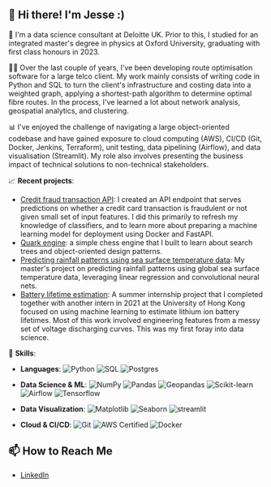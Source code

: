 ## 👋 Hi there! I'm Jesse :)

💼 I'm a data science consultant at Deloitte UK. Prior to this, I studied for an integrated master's degree in physics at Oxford University, graduating with first class honours in 2023.

👨‍💻 Over the last couple of years, I've been developing route optimisation software for a large telco client. My work mainly consists of writing code in Python and SQL to turn the client's infrastructure and costing data into a weighted graph, applying a shortest-path algorithm to determine optimal fibre routes. In the process, I've learned a lot about network analysis, geospatial analytics, and clustering.

📊 I've enjoyed the challenge of navigating a large object-oriented codebase and have gained exposure to cloud computing (AWS), CI/CD (Git, Docker, Jenkins, Terraform), unit testing, data pipelining (Airflow), and data visualisation (Streamlit). My role also involves presenting the business impact of technical solutions to non-technical stakeholders. 

📈 **Recent projects**:

- [Credit fraud transaction API](https://github.com/madtheorist/credit-fraud-api): I created an API endpoint that serves predictions on whether a credit card transaction is fraudulent or not given small set of input features. I did this primarily to refresh my knowledge of classifiers, and to learn more about preparing a machine learning model for deployment using Docker and FastAPI.
- [Quark engine](https://github.com/madtheorist/quark): a simple chess engine that I built to learn about search trees and object-oriented design patterns.
- [Predicting rainfall patterns using sea surface temperature data](https://github.com/madtheorist/mphys): My master's project on predicting rainfall patterns using global sea surface temperature data, leveraging linear regression and convolutional neural nets.
- [Battery lifetime estimation](https://github.com/natskiu/Nasa-Battery): A summer internship project that I completed together with another intern in 2021 at the University of Hong Kong focused on using machine learning to estimate lithium ion battery lifetimes. Most of this work involved engineering features from a messy set of voltage discharging curves.  This was my first foray into data science.

🔧 **Skills**:

- **Languages**: 
  ![Python](https://img.shields.io/badge/Python-3776AB?style=flat&logo=python&logoColor=white) 
  ![SQL](https://img.shields.io/badge/SQL-4479A1?style=flat&logo=sqlite&logoColor=white)
  ![Postgres](https://img.shields.io/badge/postgresql-4169e1?style=flat&logo=postgresql&logoColor=white)

- **Data Science & ML**:
  ![NumPy](https://img.shields.io/badge/NumPy-013243?style=flat&logo=numpy&logoColor=white)
  ![Pandas](https://img.shields.io/badge/Pandas-150458?style=flat&logo=pandas&logoColor=white)
  ![Geopandas](https://img.shields.io/static/v1?style=flat&message=GeoPandas&color=139C5A&logo=GeoPandas&logoColor=FFFFFF&label=)
  ![Scikit-learn](https://img.shields.io/badge/Scikit--learn-F7931E?style=flat&logo=scikit-learn&logoColor=white)
  ![Airflow](https://img.shields.io/badge/Apache%20Airflow-017CEE?style=flat&logo=Apache%20Airflow&logoColor=white)
  ![Tensorflow](https://img.shields.io/badge/TensorFlow-FF3F06?style=flat&logo=tensorflow&logoColor=white)

- **Data Visualization**: 
  ![Matplotlib](https://img.shields.io/badge/Matplotlib-003B57?style=flat&logo=matplotlib&logoColor=white)
  ![Seaborn](https://img.shields.io/badge/Seaborn-9B4B97?style=flat&logo=seaborn&logoColor=white)
  ![streamlit](https://img.shields.io/badge/-Streamlit-FF4B4B?style=flat&logo=streamlit&logoColor=white)

- **Cloud & CI/CD**:
  ![Git](https://img.shields.io/badge/Git-%23F05033.svg?style=flat&logo=git&logoColor=white)
  ![AWS Certified](https://img.shields.io/badge/AWS%20Certified-Cloud%20Practitioner-%23FF9900?style=flat&logo=amazonaws&logoColor=white)
  ![Docker](https://img.shields.io/badge/Docker-2496ED?style=flat&logo=docker&logoColor=white)



## 📫 **How to Reach Me**
- [LinkedIn](https://www.linkedin.com/in/jesse-xijia-wang)
